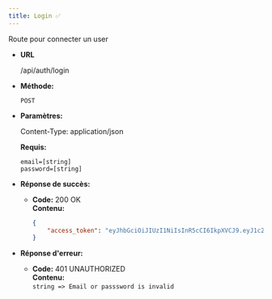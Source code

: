 ```yaml
---
title: Login ✅
---
```


Route pour connecter un user

* **URL**

  /api/auth/login

* **Méthode:**
  
  `POST`

* **Paramètres:**

  Content-Type: application/json

  **Requis:**
 
    `email=[string]`<br>
    `password=[string]`<br>

* **Réponse de succès:**
  
  * **Code:** 200 OK<br />
    **Contenu:** 
    ```json
    {
        "access_token": "eyJhbGciOiJIUzI1NiIsInR5cCI6IkpXVCJ9.eyJ1c2VyIjp7ImlkIjo1LCJyb2xlIjoiVVNFUiJ9LCJpYXQiOjE3MDcxNjExNjEsImV4cCI6MTcwNzE2MTQ2MX0.9gay3zyazAuAX9oTElPskRoNWPw7vum65I63u1MzsdU"
    }
    ```

* **Réponse d'erreur:**

  * **Code:** 401 UNAUTHORIZED <br />
    **Contenu:** <br>
    `string => Email or passsword is invalid`
